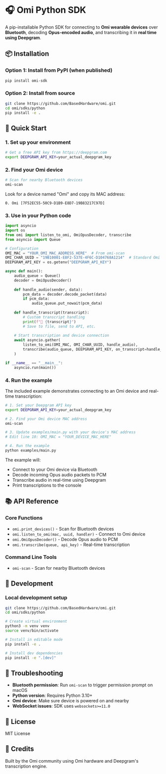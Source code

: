 # 🎧 Omi Python SDK 

A pip-installable Python SDK for connecting to **Omi wearable devices** over **Bluetooth**, decoding **Opus-encoded audio**, and transcribing it in **real time using Deepgram**.

## 📦 Installation

### Option 1: Install from PyPI (when published)
```bash
pip install omi-sdk
```

### Option 2: Install from source
```bash
git clone https://github.com/BasedHardware/omi.git
cd omi/sdks/python
pip install -e .
```

## 🚀 Quick Start

### 1. Set up your environment
```bash
# Get a free API key from https://deepgram.com
export DEEPGRAM_API_KEY=your_actual_deepgram_key
```

### 2. Find your Omi device
```bash
# Scan for nearby Bluetooth devices
omi-scan
```

Look for a device named "Omi" and copy its MAC address:
```
0. Omi [7F52EC55-50C9-D1B9-E8D7-19B83217C97D]
```

### 3. Use in your Python code
```python
import asyncio
import os
from omi import listen_to_omi, OmiOpusDecoder, transcribe
from asyncio import Queue

# Configuration
OMI_MAC = "YOUR_OMI_MAC_ADDRESS_HERE"  # From omi-scan
OMI_CHAR_UUID = "19B10001-E8F2-537E-4F6C-D104768A1214"  # Standard Omi audio UUID
DEEPGRAM_API_KEY = os.getenv("DEEPGRAM_API_KEY")

async def main():
    audio_queue = Queue()
    decoder = OmiOpusDecoder()
    
    def handle_audio(sender, data):
        pcm_data = decoder.decode_packet(data)
        if pcm_data:
            audio_queue.put_nowait(pcm_data)
    
    def handle_transcript(transcript):
        # Custom transcript handling
        print(f"🎤 {transcript}")
        # Save to file, send to API, etc.
    
    # Start transcription and device connection
    await asyncio.gather(
        listen_to_omi(OMI_MAC, OMI_CHAR_UUID, handle_audio),
        transcribe(audio_queue, DEEPGRAM_API_KEY, on_transcript=handle_transcript)
    )

if __name__ == "__main__":
    asyncio.run(main())
```

### 4. Run the example

The included example demonstrates connecting to an Omi device and real-time transcription:

```bash
# 1. Set your Deepgram API key
export DEEPGRAM_API_KEY=your_actual_deepgram_key

# 2. Find your Omi device MAC address
omi-scan

# 3. Update examples/main.py with your device's MAC address
# Edit line 10: OMI_MAC = "YOUR_DEVICE_MAC_HERE"

# 4. Run the example
python examples/main.py
```

The example will:
- Connect to your Omi device via Bluetooth
- Decode incoming Opus audio packets to PCM
- Transcribe audio in real-time using Deepgram
- Print transcriptions to the console

## 📚 API Reference

### Core Functions
- `omi.print_devices()` - Scan for Bluetooth devices
- `omi.listen_to_omi(mac, uuid, handler)` - Connect to Omi device
- `omi.OmiOpusDecoder()` - Decode Opus audio to PCM
- `omi.transcribe(queue, api_key)` - Real-time transcription

### Command Line Tools
- `omi-scan` - Scan for nearby Bluetooth devices

## 🔧 Development

### Local development setup
```bash
git clone https://github.com/BasedHardware/omi.git
cd omi/sdks/python

# Create virtual environment
python3 -m venv venv
source venv/bin/activate

# Install in editable mode
pip install -e .

# Install dev dependencies
pip install -e ".[dev]"
```

## 🧩 Troubleshooting

- **Bluetooth permission**: Run `omi-scan` to trigger permission prompt on macOS
- **Python version**: Requires Python 3.10+
- **Omi device**: Make sure device is powered on and nearby
- **WebSocket issues**: SDK uses `websockets>=11.0`

## 📄 License

MIT License

## 🙌 Credits

Built by the Omi community using Omi hardware and Deepgram's transcription engine.

